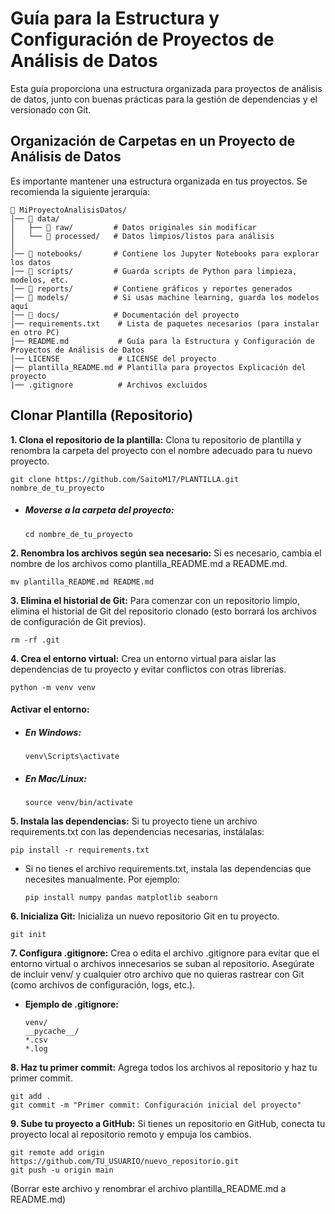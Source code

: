 # Guía para la Estructura y Configuración de Proyectos de Análisis de Datos

Esta guía proporciona una estructura organizada para proyectos de análisis de datos, junto con buenas prácticas para la gestión de dependencias y el versionado con Git.


## Organización de Carpetas en un Proyecto de Análisis de Datos

Es importante mantener una estructura organizada en tus proyectos. Se recomienda la siguiente jerarquía:

```
📂 MiProyectoAnalisisDatos/
│── 📂 data/           
│   ├── 📂 raw/         # Datos originales sin modificar
│   └── 📂 processed/   # Datos limpios/listos para análisis
│
│── 📂 notebooks/       # Contiene los Jupyter Notebooks para explorar los datos
│── 📂 scripts/         # Guarda scripts de Python para limpieza, modelos, etc.
│── 📂 reports/         # Contiene gráficos y reportes generados
│── 📂 models/          # Si usas machine learning, guarda los modelos aquí
│── 📂 docs/            # Documentación del proyecto
│── requirements.txt    # Lista de paquetes necesarios (para instalar en otro PC)
│── README.md           # Guía para la Estructura y Configuración de Proyectos de Análisis de Datos
│── LICENSE             # LICENSE del proyecto
|── plantilla_README.md # Plantilla para proyectos Explicación del proyecto
|── .gitignore          # Archivos excluidos
```

## Clonar Plantilla (Repositorio)
**1. Clona el repositorio de la plantilla:** Clona tu repositorio de plantilla y renombra la carpeta del proyecto con el nombre adecuado para tu nuevo proyecto.
```            
git clone https://github.com/SaitoM17/PLANTILLA.git nombre_de_tu_proyecto
```
   * ##### **Moverse a la carpeta del proyecto:**
      ```
      cd nombre_de_tu_proyecto
      ```
**2. Renombra los archivos según sea necesario:** Si es necesario, cambia el nombre de los archivos como plantilla_README.md a README.md.
```
mv plantilla_README.md README.md
```

**3. Elimina el historial de Git:** Para comenzar con un repositorio limpio, elimina el historial de Git del repositorio clonado (esto borrará los archivos de configuración de Git previos).
```
rm -rf .git
```

**4. Crea el entorno virtual:** Crea un entorno virtual para aislar las dependencias de tu proyecto y evitar conflictos con otras librerías.
```
python -m venv venv
```
#### Activar el entorno:
* ##### **En Windows:**

    ```
    venv\Scripts\activate
    ```

* ##### **En Mac/Linux:**

    ```
    source venv/bin/activate
    ```

**5. Instala las dependencias:** Si tu proyecto tiene un archivo requirements.txt con las dependencias necesarias, instálalas:
```
pip install -r requirements.txt
```
   * Si no tienes el archivo requirements.txt, instala las dependencias que necesites manualmente. Por ejemplo: 
      ```
      pip install numpy pandas matplotlib seaborn
      ```
**6. Inicializa Git:** Inicializa un nuevo repositorio Git en tu proyecto.
```
git init
```

**7. Configura .gitignore:** Crea o edita el archivo .gitignore para evitar que el entorno virtual o archivos innecesarios se suban al repositorio. Asegúrate de incluir venv/ y cualquier otro archivo que no quieras rastrear con Git (como archivos de configuración, logs, etc.).

   * **Ejemplo de .gitignore:**
      ```
      venv/
      __pycache__/
      *.csv
      *.log
      ```
**8. Haz tu primer commit:** Agrega todos los archivos al repositorio y haz tu primer commit.
```
git add .
git commit -m "Primer commit: Configuración inicial del proyecto"
```
**9. Sube tu proyecto a GitHub:** Si tienes un repositorio en GitHub, conecta tu proyecto local al repositorio remoto y empuja los cambios.
```
git remote add origin https://github.com/TU_USUARIO/nuevo_repositorio.git
git push -u origin main

```
(Borrar este archivo y renombrar el archivo plantilla_README.md a README.md)